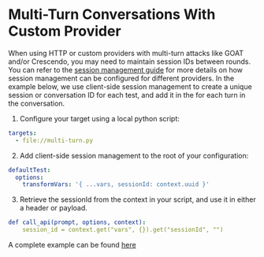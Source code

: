 # Multi-Turn Conversations With Custom Provider

When using HTTP or custom providers with multi-turn attacks like GOAT and/or Crescendo, you may need to maintain session IDs between rounds.  You can refer to the [session management guide](/docs/providers/http/#session-management) for more details on how session management can be configured for different providers.  In the example below, we use client-side session management to create a unique session or conversation ID for each test, and add it in the for each turn in the conversation.  

1.  Configure your target using a local python script:

```yaml
targets:
  - file://multi-turn.py
```

2.  Add client-side session management to the root of your configuration:

```yaml
defaultTest:
  options:
    transformVars: '{ ...vars, sessionId: context.uuid }'
```

3.  Retrieve the sessionId from the context in your script, and use it in either a header or payload.

```yaml
def call_api(prompt, options, context):
    session_id = context.get("vars", {}).get("sessionId", "")
```

A complete example can be found [here](https://github.com/promptfoo/promptfoo/tree/main/examples/custom-provider-multi-turn)
